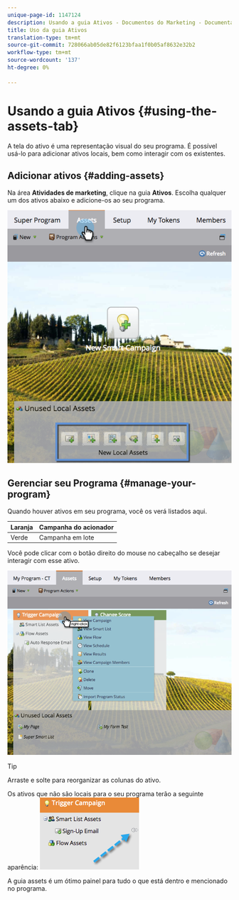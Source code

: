 ```yaml
---
unique-page-id: 1147124
description: Usando a guia Ativos - Documentos do Marketing - Documentação do produto
title: Uso da guia Ativos
translation-type: tm+mt
source-git-commit: 728066ab05de82f6123bfaa1f0b05af8632e32b2
workflow-type: tm+mt
source-wordcount: '137'
ht-degree: 0%

---
```



# Usando a guia Ativos {#using-the-assets-tab}

A tela do ativo é uma representação visual do seu programa. É possível usá-lo para adicionar ativos locais, bem como interagir com os existentes.

## Adicionar ativos {#adding-assets}

Na área **Atividades de marketing**, clique na guia **Ativos**. Escolha qualquer um dos ativos abaixo e adicione-os ao seu programa.

![](assets/programassets.png)

## Gerenciar seu Programa {#manage-your-program}

Quando houver ativos em seu programa, você os verá listados aqui.

| Laranja | Campanha do acionador |
|---|---|
| Verde | Campanha em lote |

Você pode clicar com o botão direito do mouse no cabeçalho se desejar interagir com esse ativo.

![](assets/assetsprefilled.png)

>[!TIP]
>
>Arraste e solte para reorganizar as colunas do ativo.

Os ativos que não são locais para o seu programa terão a seguinte aparência:  ![](assets/image2014-9-18-16-3a30-3a33.png)

A guia assets é um ótimo painel para tudo o que está dentro e mencionado no programa.
